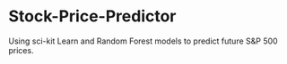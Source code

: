 # Stock-Price-Predictor
Using sci-kit Learn and Random Forest models to predict future S&amp;P 500 prices.

